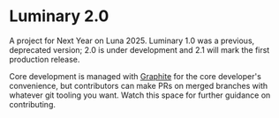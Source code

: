 # Luminary 2.0

A project for Next Year on Luna 2025. Luminary 1.0 was a previous, deprecated version; 2.0 is under development and 2.1 will mark the first production release.

Core development is managed with [Graphite](https://graphite.dev) for the core developer's convenience, but contributors can make PRs on merged branches with whatever git tooling you want. Watch this space for further guidance on contributing.

